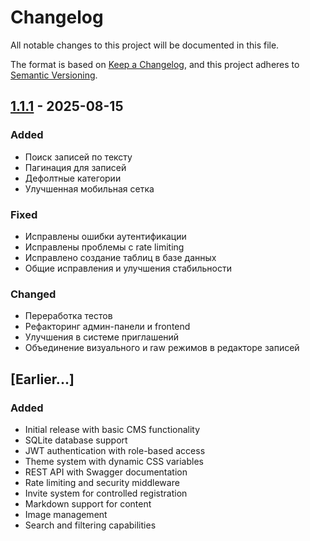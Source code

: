 # Changelog

All notable changes to this project will be documented in this file.

The format is based on [Keep a Changelog](https://keepachangelog.com/en/1.0.0/),
and this project adheres to [Semantic Versioning](https://semver.org/spec/v2.0.0.html).

## [1.1.1] - 2025-08-15

### Added
- Поиск записей по тексту
- Пагинация для записей  
- Дефолтные категории
- Улучшенная мобильная сетка

### Fixed
- Исправлены ошибки аутентификации
- Исправлены проблемы с rate limiting
- Исправлено создание таблиц в базе данных
- Общие исправления и улучшения стабильности

### Changed  
- Переработка тестов
- Рефакторинг админ-панели и frontend
- Улучшения в системе приглашений
- Объединение визуального и raw режимов в редакторе записей

## [Earlier...]

### Added
- Initial release with basic CMS functionality
- SQLite database support
- JWT authentication with role-based access
- Theme system with dynamic CSS variables
- REST API with Swagger documentation
- Rate limiting and security middleware
- Invite system for controlled registration
- Markdown support for content
- Image management
- Search and filtering capabilities

[1.1.1]: https://github.com/diviatrix/ts-cms/releases/tag/v1.1.1